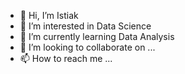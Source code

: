 - 👋 Hi, I’m Istiak
- 👀 I’m interested in Data Science 
- 🌱 I’m currently learning Data Analysis
- 💞️ I’m looking to collaborate on ...
- 📫 How to reach me ...

<!---
Istiak38/Istiak38 is a ✨ special ✨ repository because its `README.md` (this file) appears on your GitHub profile.
You can click the Preview link to take a look at your changes.
--->

